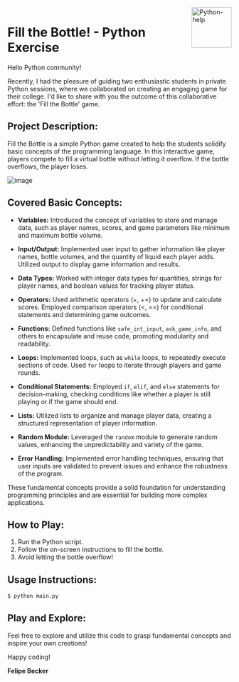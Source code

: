 <a href="https://cdn.discordapp.com/attachments/770989141134671925/1160185849334464573/Python_help_-_Aulas_particulares.pdf?ex=6533be45&is=65214945&hm=677f726106df35d432bc6bc649894043d88e37f308f54047fed8e4c00b671dae&">
  <img align="right" alt="Python-help" height="90" src="https://media.discordapp.net/attachments/770989141134671925/1160181141756706906/image-removebg-preview.png?ex=6533b9e3&is=652144e3&hm=38c9a6a74f7ee108380772ca664e4d2a756213a4e39130489e97fc0806fb8025">
</a>

#  Fill the Bottle! - Python Exercise 

Hello Python community!

Recently, I had the pleasure of guiding two enthusiastic students in private Python sessions, where we collaborated on creating an engaging game for their college. I'd like to share with you the outcome of this collaborative effort: the 'Fill the Bottle' game.

## Project Description:

Fill the Bottle is a simple Python game created to help the students solidify basic concepts of the programming language. In this interactive game, players compete to fill a virtual bottle without letting it overflow. If the bottle overflows, the player loses.

![image](https://github.com/beckerfelipee/PythonHelp-Game---Fill-the-Bottle-/assets/94445094/1f2ccdc8-702e-49de-ba8b-deaa069f60e7)

## Covered Basic Concepts:

- **Variables:** Introduced the concept of variables to store and manage data, such as player names, scores, and game parameters like minimum and maximum bottle volume.

- **Input/Output:** Implemented user input to gather information like player names, bottle volumes, and the quantity of liquid each player adds. Utilized output to display game information and results.

- **Data Types:** Worked with integer data types for quantities, strings for player names, and boolean values for tracking player status.

- **Operators:** Used arithmetic operators (+, +=) to update and calculate scores. Employed comparison operators (<, ==) for conditional statements and determining game outcomes.

- **Functions:** Defined functions like `safe_int_input`, `ask_game_info`, and others to encapsulate and reuse code, promoting modularity and readability.

- **Loops:** Implemented loops, such as `while` loops, to repeatedly execute sections of code. Used `for` loops to iterate through players and game rounds.

- **Conditional Statements:** Employed `if`, `elif`, and `else` statements for decision-making, checking conditions like whether a player is still playing or if the game should end.

- **Lists:** Utilized lists to organize and manage player data, creating a structured representation of player information.

- **Random Module:** Leveraged the `random` module to generate random values, enhancing the unpredictability and variety of the game.

- **Error Handling:** Implemented error handling techniques, ensuring that user inputs are validated to prevent issues and enhance the robustness of the program.

These fundamental concepts provide a solid foundation for understanding programming principles and are essential for building more complex applications.


## How to Play:

1. Run the Python script.
2. Follow the on-screen instructions to fill the bottle.
3. Avoid letting the bottle overflow!

<!-- You can also test it online, [Click Here](https://replit.com/@FelipeHenrico/Fill-the-Bottle?v=1) to redirect. -->


## Usage Instructions:

```bash
$ python main.py
```

## Play and Explore:

Feel free to explore and utilize this code to grasp fundamental concepts and inspire your own creations!

Happy coding!

**Felipe Becker**
